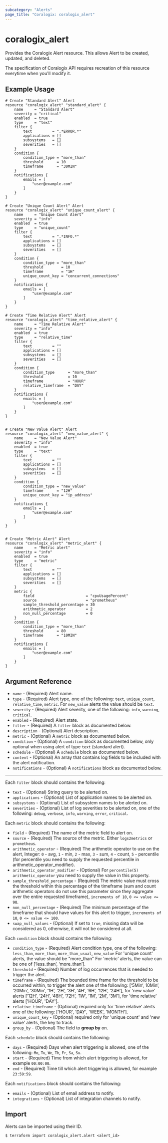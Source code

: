 ```yaml
---
subcategory: "Alerts"
page_title: "Coralogix: coralogix_alert"
---
```


# coralogix_alert

Provides the Coralogix Alert resource. This allows Alert to be created, updated, and deleted.

The specification of Coralogix API requires recreation of this resource everytime when you'll modify it.

## Example Usage

```hcl
# Create "Standard Alert" Alert
resource "coralogix_alert" "standard_alert" {
    name     = "Standard Alert"
    severity = "critical"
    enabled  = true
    type     = "text"
    filter {
        text         = ".*ERROR.*"
        applications = []
        subsystems   = []
        severities   = []
    }
    condition {
        condition_type = "more_than"
        threshold      = 10
        timeframe      = "30MIN"
    }
    notifications {
        emails = [
            "user@example.com"
        ]
    }
}

# Create "Unique Count Alert" Alert
resource "coralogix_alert" "unique_count_alert" {
    name     = "Unique Count Alert"
    severity = "info"
    enabled  = true
    type     = "unique_count"
    filter {
        text         = ".*INFO.*"
        applications = []
        subsystems   = []
        severities   = []
    }
    condition {
        condition_type = "more_than"
        threshold        = 10
        timeframe        = "1H"
        unique_count_key = "concurrent_connections"
    }
    notifications {
        emails = [
            "user@example.com"
        ]
    }
}

# Create "Time Relative Alert" Alert
resource "coralogix_alert" "time_relative_alert" {
    name     = "Time Relative Alert"
    severity = "info"
    enabled  = true
    type     = "relative_time"
    filter {
        text         = ""
        applications = []
        subsystems   = []
        severities   = []
    }
    condition {
        condition_type      = "more_than"
        threshold           = 10
        timeframe           = "HOUR"
        relative_timeframe  = "DAY"
    }
    notifications {
        emails = [
            "user@example.com"
        ]
    }
}


# Create "New Value Alert" Alert
resource "coralogix_alert" "new_value_alert" {
    name     = "New Value Alert"
    severity = "info"
    enabled  = true
    type     = "text"
    filter {
        text         = ""
        applications = []
        subsystems   = []
        severities   = []
    }
    condition {
        condition_type = "new_value"
        timeframe      = "12H"
        unique_count_key = "ip_address"
    }
    notifications {
        emails = [
            "user@example.com"
        ]
    }
}


# Create "Metric Alert" Alert
resource "coralogix_alert" "metric_alert" {
    name     = "Metric alert"
    severity = "info"
    enabled  = true
    type     = "metric"
    filter {
        text         = ""
        applications = []
        subsystems   = []
        severities   = []
    }
    metric {
        field                       = "cpuUsagePercent"
        source                      = "prometheus"
        sample_threshold_percentage = 30
        arithmetic_operator         = 2
        non_null_percentage         = 0
    }
    condition {
        condition_type = "more_than"
        threshold      = 80
        timeframe      = "10MIN"
    }
    notifications {
        emails = [
            "user@example.com"
        ]
    }
}
```

## Argument Reference

* `name` - (Required) Alert name.
* `type` - (Required) Alert type, one of the following: `text`, `unique_count`, `relative_time`, `metric`. For `new_value` alerts the value should be `text`.
* `severity` - (Required) Alert severity, one of the following: `info`, `warning`, `critical`.
* `enabled` - (Required) Alert state.
* `filter` - (Required) A `filter` block as documented below.
* `description` - (Optional) Alert description.
* `metric` - (Optional) A `metric` block as documented below.
* `condition` - (Optional) A `condition` block as documented below, only optional when using alert of type `text` (standard alert).
* `schedule` - (Optional) A `schedule` block as documented below.
* `content` - (Optional) An array that contains log fields to be included with the alert notification.
* `notifications` - (Optional) A `notifications` block as documented below.

---

Each `filter` block should contains the following:

* `text` - (Optional) String query to be alerted on.
* `applications` - (Optional) List of application names to be alerted on.
* `subsystems` - (Optional) List of subsystem names to be alerted on.
* `severities` - (Optional) List of log severities to be alerted on, one of the following: `debug`, `verbose`, `info`, `warning`, `error`, `critical`.

Each `metric` block should contains the following:

* `field` - (Required) The name of the metric field to alert on.
* `source` - (Required) The source of the metric. Either `logs2metrics` or `prometheus`.
* `arithmetic_operator` - (Required) The arithmetic operator to use on the alert, Integer: `0` - avg, `1` - min, `2` - max, `3` - sum, `4` - count, `5` - percentile (for percentile you need to supply the requested percentile in arithmetic_operator_modifier).
* `arithmetic_operator_modifier` - (Optional) For `percentile(5)` `arithmetic_operator` you need to supply the value in this property.
* `sample_threshold_percentage` - (Required) The metric value must cross the threshold within this percentage of the timeframe (sum and count arithmetic operators do not use this parameter since they aggregate over the entire requested timeframe), `increments of 10`, `0 <= value <= 90`.
* `non_null_percentage` - (Required) The minimum percentage of the timeframe that should have values for this alert to trigger, `increments of 10`, `0 <= value <= 100`.
* `swap_null_values` - (Optional) If set to `true`, missing data will be considered as 0, otherwise, it will not be considered at all.

Each `condition` block should contains the following:

* `condition_type` - (Required) Alert condition type, one of the following: `less_than`, `more_than`, `more_than_usual`, `new_value` For 'unique count' alerts, the value should be "more_than"
For 'metric' alerts, the value can be one of [‘less_than’, ‘more_than’].
* `threshold` - (Required) Number of log occurrences that is needed to trigger the alert.
* `timeframe` - (Required) The bounded time frame for the threshold to be occurred within, to trigger the alert one of the following: [‘5Min‘, 10Min’, ‘20Min’, ‘30Min’, ‘1H’, ‘2H’, ‘3H’, ‘4H’, ‘6H’, ‘12H’, ‘24H’], for 'new value' alerts [‘12H’, ‘24H’, ‘48H’, ‘72H’, ‘1W’, ‘1M’, ‘2M’, ‘3M’], for 'time relative' alerts ['HOUR', 'DAY'].
* `relative_timeframe` - (Optional) required only for 'time relative' alerts one of the following: ['HOUR', 'DAY', 'WEEK', 'MONTH'].
* `unique_count_key` - (Optional) required only for 'unique count' and 'new value' alerts, the key to track.
* `group_by` - (Optional) The field to **group by** on.

Each `schedule` block should contains the following:

* `days` - (Required) Days when alert triggering is allowed, one of the following: `Mo`, `Tu`, `We`, `Th`, `Fr`, `Sa`, `Su`.
* `start` - (Required) Time from which alert triggering is allowed, for example `00:00:00`.
* `end` - (Required) Time till which alert triggering is allowed, for example `23:59:59`.

Each `notifications` block should contains the following:

* `emails` - (Optional) List of email address to notify.
* `integrations` - (Optional) List of integration channels to notify.

## Import

Alerts can be imported using their ID.

```
$ terraform import coralogix_alert.alert <alert_id>
```